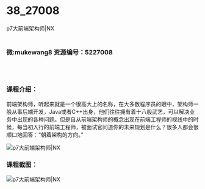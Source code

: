 # 38_27008
p7大前端架构师|NX
<br/></br>
<h3>微:mukewang8 资源编号：5227008</h3>
<br/></br>
<h3>课程介绍：</h3>
<p>前端架构师，听起来就是一个很高大上的名称，在大多数程序员的眼中，架构师一般从事后端开发，Java或者C++出身，他们往往拥有着十八般武艺，可以解决业务中出现的各种问题。但是自从前端架构师的概念出现在前端工程师的视线中的时候，每当初入行的前端工程师，被面试官问道你的未来规划是什么？很多人都会很顺口地回答：“朝着架构的方向。”</p>
<p><img src="https://www.ko996.com/wp-content/uploads/img/2022/10/1-54-300x158.png" alt="p7大前端架构师|NX"></p>
<div class="info-desc">
<h3>课程截图：</h3>
<p><img src="https://www.ko996.com/wp-content/uploads/img/2022/10/2-54.png" alt="p7大前端架构师|NX"></p>


			
</div>
